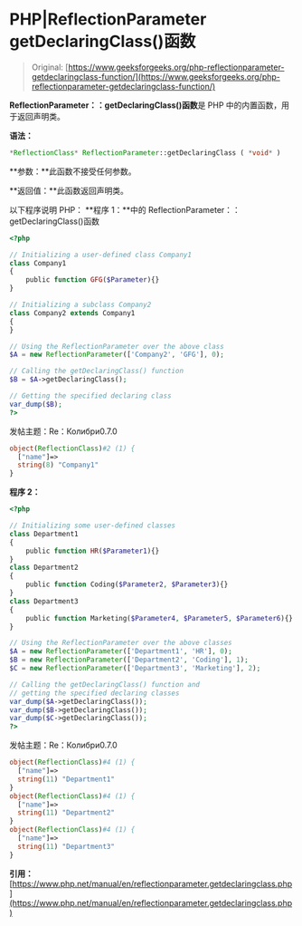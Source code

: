 # PHP|ReflectionParameter getDeclaringClass()函数

> Original: [https://www.geeksforgeeks.org/php-reflectionparameter-getdeclaringclass-function/](https://www.geeksforgeeks.org/php-reflectionparameter-getdeclaringclass-function/)

**ReflectionParameter：：getDeclaringClass()函数**是 PHP 中的内置函数，用于返回声明类。

**语法：**

```php
*ReflectionClass* ReflectionParameter::getDeclaringClass ( *void* )
```

**参数：**此函数不接受任何参数。

**返回值：**此函数返回声明类。

以下程序说明 PHP：
**程序 1：**中的 ReflectionParameter：：getDeclaringClass()函数

```php
<?php

// Initializing a user-defined class Company1
class Company1
{
    public function GFG($Parameter){}
}

// Initializing a subclass Company2
class Company2 extends Company1
{
}

// Using the ReflectionParameter over the above class
$A = new ReflectionParameter(['Company2', 'GFG'], 0); 

// Calling the getDeclaringClass() function
$B = $A->getDeclaringClass();

// Getting the specified declaring class
var_dump($B);
?>
```

发帖主题：Re：Колибри0.7.0

```php
object(ReflectionClass)#2 (1) {
  ["name"]=>
  string(8) "Company1"
}

```

**程序 2：**

```php
<?php

// Initializing some user-defined classes
class Department1
{
    public function HR($Parameter1){}
}
class Department2
{
    public function Coding($Parameter2, $Parameter3){}
}
class Department3
{
    public function Marketing($Parameter4, $Parameter5, $Parameter6){}
}

// Using the ReflectionParameter over the above classes
$A = new ReflectionParameter(['Department1', 'HR'], 0);
$B = new ReflectionParameter(['Department2', 'Coding'], 1);
$C = new ReflectionParameter(['Department3', 'Marketing'], 2);

// Calling the getDeclaringClass() function and
// getting the specified declaring classes
var_dump($A->getDeclaringClass());
var_dump($B->getDeclaringClass());
var_dump($C->getDeclaringClass());
?>
```

发帖主题：Re：Колибри0.7.0

```php
object(ReflectionClass)#4 (1) {
  ["name"]=>
  string(11) "Department1"
}
object(ReflectionClass)#4 (1) {
  ["name"]=>
  string(11) "Department2"
}
object(ReflectionClass)#4 (1) {
  ["name"]=>
  string(11) "Department3"
}

```

**引用：**[https://www.php.net/manual/en/reflectionparameter.getdeclaringclass.php](https://www.php.net/manual/en/reflectionparameter.getdeclaringclass.php)